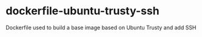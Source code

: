 # dockerfile-ubuntu-trusty-ssh

Dockerfile used to build a base image based on Ubuntu Trusty and add SSH
